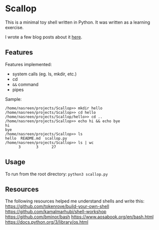# Scallop

This is a minimal toy shell written in Python.  It was written as a learning exercise.

I wrote a few blog posts about it [here](https://nsreeen.github.io/tags/shell/).

## Features
Features implemented:
- system calls (eg. ls, mkdir, etc.)
- cd
- `&&` command
- pipes

Sample:
```
/home/nasreen/projects/Scallop>> mkdir hello
/home/nasreen/projects/Scallop>> cd hello
/home/nasreen/projects/Scallop/hello>> cd ..
/home/nasreen/projects/Scallop>> echo hi && echo bye
hi
bye
/home/nasreen/projects/Scallop>> ls
hello  README.md  scallop.py
/home/nasreen/projects/Scallop>> ls | wc
      3       3      27
```

## Usage
To run from the root directory:
`python3 scallop.py`

## Resources
The following resources helped me understand shells and write this:
https://github.com/tokenrove/build-your-own-shell
https://github.com/kamalmarhubi/shell-workshop
https://github.com/bminor/bash
https://www.aosabook.org/en/bash.html
https://docs.python.org/3/library/os.html
